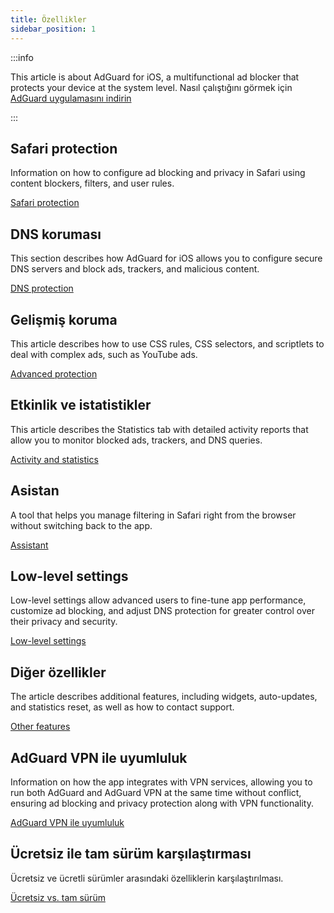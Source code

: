 ```yaml
---
title: Özellikler
sidebar_position: 1
---
```


:::info

This article is about AdGuard for iOS, a multifunctional ad blocker that protects your device at the system level. Nasıl çalıştığını görmek için [AdGuard uygulamasını indirin](https://agrd.io/download-kb-adblock)

:::

## Safari protection

Information on how to configure ad blocking and privacy in Safari using content blockers, filters, and user rules.

[Safari protection](/adguard-for-ios/features/safari-protection.md)

## DNS koruması

This section describes how AdGuard for iOS allows you to configure secure DNS servers and block ads, trackers, and malicious content.

[DNS protection](/adguard-for-ios/features/dns-protection/)

## Gelişmiş koruma

This article describes how to use CSS rules, CSS selectors, and scriptlets to deal with complex ads, such as YouTube ads.

[Advanced protection](/adguard-for-ios/features/advanced-protection.md)

## Etkinlik ve istatistikler

This article describes the Statistics tab with detailed activity reports that allow you to monitor blocked ads, trackers, and DNS queries.

[Activity and statistics](/adguard-for-ios/features/activity.md)

## Asistan

A tool that helps you manage filtering in Safari right from the browser without switching back to the app.

[Assistant](/adguard-for-ios/features/assistant.md)

## Low-level settings

Low-level settings allow advanced users to fine-tune app performance, customize ad blocking, and adjust DNS protection for greater control over their privacy and security.

[Low-level settings](/adguard-for-ios/features/low-level-settings.md)

## Diğer özellikler

The article describes additional features, including widgets, auto-updates, and statistics reset, as well as how to contact support.

[Other features](/adguard-for-ios/features/other-features.md)

## AdGuard VPN ile uyumluluk

Information on how the app integrates with VPN services, allowing you to run both AdGuard and AdGuard VPN at the same time without conflict, ensuring ad blocking and privacy protection along with VPN functionality.

[AdGuard VPN ile uyumluluk](/adguard-for-ios/features/compatibility-with-adguard-vpn.md)

## Ücretsiz ile tam sürüm karşılaştırması

Ücretsiz ve ücretli sürümler arasındaki özelliklerin karşılaştırılması.

[Ücretsiz vs. tam sürüm](/adguard-for-ios/features/free-vs-full.md)
